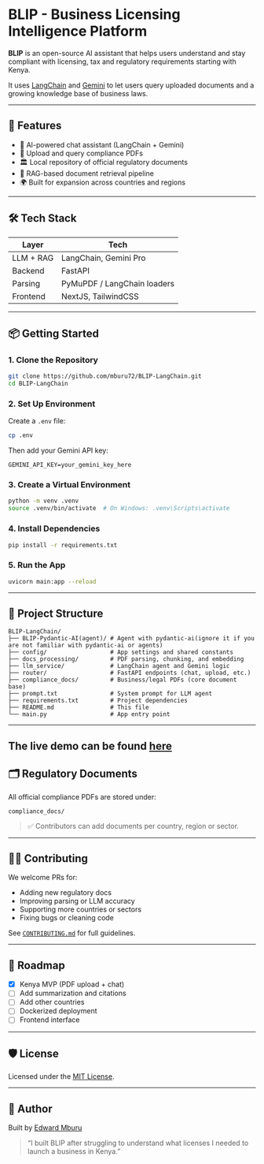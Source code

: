 # BLIP - Business Licensing Intelligence Platform

**BLIP** is an open-source AI assistant that helps users understand and stay compliant with licensing, tax and regulatory requirements starting with Kenya.

It uses [LangChain](https://www.langchain.com/) and [Gemini](https://deepmind.google/discover/blog/google-gemini-ai/) to let users query uploaded documents and a growing knowledge base of business laws.

---

## 🚀 Features

- 🧠 AI-powered chat assistant (LangChain + Gemini)
- 📄 Upload and query compliance PDFs
- 🏛️ Local repository of official regulatory documents
- 🔎 RAG-based document retrieval pipeline
- 🌍 Built for expansion across countries and regions

---

## 🛠️ Tech Stack

| Layer        | Tech                         |
|--------------|------------------------------|
| LLM + RAG    | LangChain, Gemini Pro        |
| Backend      | FastAPI                      |
| Parsing      | PyMuPDF / LangChain loaders  |
| Frontend     | NextJS, TailwindCSS          |

---

## 📦 Getting Started

### 1. Clone the Repository

```bash
git clone https://github.com/mburu72/BLIP-LangChain.git
cd BLIP-LangChain
````

### 2. Set Up Environment

Create a `.env` file:

```bash
cp .env
```

Then add your Gemini API key:

```
GEMINI_API_KEY=your_gemini_key_here
```

### 3. Create a Virtual Environment

```bash
python -m venv .venv
source .venv/bin/activate  # On Windows: .venv\Scripts\activate
```

### 4. Install Dependencies

```bash
pip install -r requirements.txt
```

### 5. Run the App

```bash
uvicorn main:app --reload
```

---

## 📂 Project Structure

```
BLIP-LangChain/
├── BLIP-Pydantic-AI(agent)/ # Agent with pydantic-ai(ignore it if you are not familiar with pydantic-ai or agents)   
├── config/                  # App settings and shared constants
├── docs_processing/         # PDF parsing, chunking, and embedding
├── llm_service/             # LangChain agent and Gemini logic
├── router/                  # FastAPI endpoints (chat, upload, etc.)
├── compliance_docs/         # Business/legal PDFs (core document base)
├── prompt.txt               # System prompt for LLM agent
├── requirements.txt         # Project dependencies
├── README.md                # This file
└── main.py                  # App entry point
```

---
## The live demo can be found [here](https://edwardmn.netlify.app/demo)


## 🗂️ Regulatory Documents

All official compliance PDFs are stored under:

```
compliance_docs/
```

> ✅ Contributors can add documents per country, region or sector.

---

## 🧑‍💻 Contributing

We welcome PRs for:

* Adding new regulatory docs
* Improving parsing or LLM accuracy
* Supporting more countries or sectors
* Fixing bugs or cleaning code

See [`CONTRIBUTING.md`](CONTRIBUTING.md) for full guidelines.

---

## 📍 Roadmap

* [x] Kenya MVP (PDF upload + chat)
* [ ] Add summarization and citations
* [ ] Add other countries
* [ ] Dockerized deployment
* [ ] Frontend interface

---

## 🛡️ License

Licensed under the [MIT License](LICENSE).

---

## 👤 Author

Built by [Edward Mburu](https://github.com/mburu72)

> “I built BLIP after struggling to understand what licenses I needed to launch a business in Kenya.”